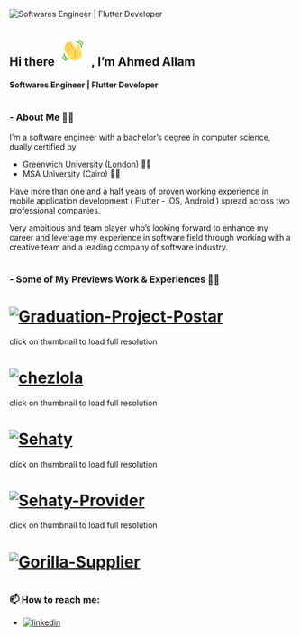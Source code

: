 ![Softwares Engineer | Flutter Developer ](https://i.ibb.co/tLwtv4b/01-cover-2.png)
## Hi there <img src="https://github.com/AhmedHassanAllam/AhmedHassanAllam/blob/main/Wave.gif" height="55px" width="55px"> , I’m  Ahmed Allam


#### Softwares Engineer | Flutter Developer

#

### - About Me 👨‍💻


I’m a software engineer with a bachelor’s degree in computer science, dually certified by
- Greenwich University (London) 👨‍🎓
- MSA University (Cairo) 👨‍🎓

Have more than one and a half years of proven working experience in mobile application development
( Flutter - iOS, Android ) spread across two professional companies.

Very ambitious and team player who’s looking forward to enhance my career and leverage my experience in software field
through working with a creative team and a leading company of software industry.

#

### - Some of My Previews Work & Experiences 🚀📲


# <a href="https://i.ibb.co/JQTBVBt/Graduation-Project-Postar.jpg"><img src="https://i.ibb.co/BNJzbz3/Graduation-Project-Postar.jpg" alt="Graduation-Project-Postar" border="0"></a>
<p>click on thumbnail to load full resolution<br>

# <a href="https://i.ibb.co/tz9gWxQ/chezlola.jpg"><img src="https://i.ibb.co/cwj07Ck/chezlola.jpg" alt="chezlola" border="0"></a>
<p>click on thumbnail to load full resolution<br>

# <a href="https://i.ibb.co/RgMnbJn/Sehaty.jpg"><img src="https://i.ibb.co/4FDyt0y/Sehaty.jpg" alt="Sehaty" border="0"></a>
<p>click on thumbnail to load full resolution<br>

# <a href="https://i.ibb.co/R3kgbdy/Sehaty-Provider.jpg"><img src="https://i.ibb.co/dPwfMxg/Sehaty-Provider.jpg" alt="Sehaty-Provider" border="0"></a>
<p>click on thumbnail to load full resolution<br>

# <a href="https://i.ibb.co/ZgvjV5P/Gorilla-Supplier.jpg"><img src="https://i.ibb.co/YdJC3mM/Gorilla-Supplier.jpg" alt="Gorilla-Supplier" border="0"></a>

#
  
#
  
### 📫 How to reach me:


- [<img src='https://cdn.jsdelivr.net/npm/simple-icons@3.0.1/icons/linkedin.svg' alt='linkedin' height='60'>](https://www.linkedin.com/in/ahmed-allam-software-engineer/)

<!--
**AhmedHassanAllam/AhmedHassanAllam** is a ✨ _special_ ✨ repository because its `README.md` (this file) appears on your GitHub profile.

Here are some ideas to get you started:

- 🔭 I’m currently working on ...
- 🌱 I’m currently learning ...
- 👯 I’m looking to collaborate on ...
- 🤔 I’m looking for help with ...
- 💬 Ask me about ...
- 📫 How to reach me: ...
- 😄 Pronouns: ...
- ⚡ Fun fact: ...
-->

